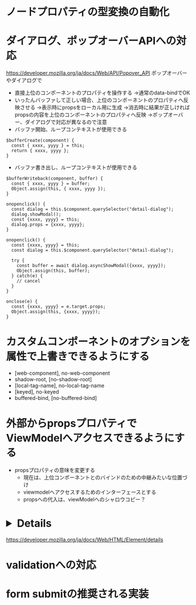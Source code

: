 
# ノードプロパティの型変換の自動化

# ダイアログ、ポップオーバーAPIへの対応
https://developer.mozilla.org/ja/docs/Web/API/Popover_API
ポップオーバーやダイアログで
* 直接上位のコンポーネントのプロパティを操作する
  →通常のdata-bindでOK
* いったんバッファして正しい場合、上位のコンポーネントのプロパティへ反映させる
  →表示時にpropsをローカル用に生成
  →消去時に結果が正しければpropsの内容を上位のコンポーネントのプロパティへ反映
  →ポップオーバー、ダイアログで対応が異なるので注意
* バッファ開始、ループコンテキストが使用できる
```
$bufferCreate(component) {
  const { xxxx, yyyy } = this;
  return { xxxx, yyyy };
}
```
* バッファ書き出し、ループコンテキストが使用できる
```
$bufferWriteback(component, buffer) {
  const { xxxx, yyyy } = buffer;
  Object.assign(this, { xxxx, yyyy });
}
```

```
onopenclick() {
  const dialog = this.$component.querySelector("detail-dialog");
  dialog.showModal();
  const {xxxx, yyyy} = this;
  dialog.props = {xxxx, yyyy};
}

onopenclick() {
  const {xxxx, yyyy} = this;
  const dialog = this.$component.querySelector("detail-dialog");

  try {
    const buffer = await dialog.asyncShowModal({xxxx, yyyy});
    Object.assign(this, buffer);
  } catch(e) {
    // cancel
  }
}

onclose(e) {
  const {xxxx, yyyy} = e.target.props;
  Object.assign(this, {xxxx, yyyy});
}

```



# カスタムコンポーネントのオプションを属性で上書きできるようにする
* [web-component], no-web-component
* shadow-root, [no-shadow-root]
* [local-tag-name], no-local-tag-name
* [keyed], no-keyed
* buffered-bind, [no-buffered-bind]

# 外部からpropsプロパティでViewModelへアクセスできるようにする
* propsプロパティの意味を変更する
   * 現在は、上位コンポーネントとのバインドのための中継みたいな位置づけ
   * viewmodelへアクセスするためのインターフェースとする
   * propsへの代入は、viewModelへのシャロウコピー？

# <details>: 詳細折りたたみ要素への対応
https://developer.mozilla.org/ja/docs/Web/HTML/Element/details

# validationへの対応

# form submitの推奨される実装